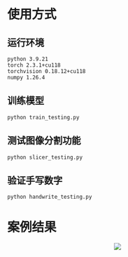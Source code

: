 # 使用方式

## 运行环境

```
python 3.9.21
torch 2.3.1+cu118
torchvision 0.18.12+cu118
numpy 1.26.4
```


## 训练模型

```
python train_testing.py
```

## 测试图像分割功能

```
python slicer_testing.py
```

## 验证手写数字

```
python handwrite_testing.py
```

# 案例结果

<div align="center"><img src="https://github.com/laneston/note/blob/main/00-img/Post-tensor/digital_numa15.jpg width="50%"></div>
